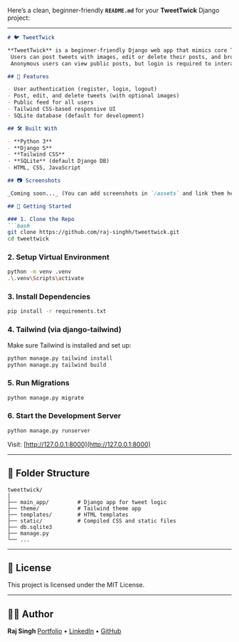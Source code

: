 Here’s a clean, beginner-friendly **`README.md`** for your **TweetTwick** Django project:

---

````markdown
# 🐦 TweetTwick

**TweetTwick** is a beginner-friendly Django web app that mimics core Twitter features.
 Users can post tweets with images, edit or delete their posts, and browse content.
 Anonymous users can view public posts, but login is required to interact.

## 🔧 Features

- User authentication (register, login, logout)
- Post, edit, and delete tweets (with optional images)
- Public feed for all users
- Tailwind CSS-based responsive UI
- SQLite database (default for development)

## 🛠️ Built With

- **Python 3**
- **Django 5**
- **Tailwind CSS**
- **SQLite** (default Django DB)
- HTML, CSS, JavaScript

## 📷 Screenshots

_Coming soon..._ (You can add screenshots in `/assets` and link them here.)

## 🚀 Getting Started

### 1. Clone the Repo
```bash
git clone https://github.com/raj-singhh/tweettwick.git
cd tweettwick
````

### 2. Setup Virtual Environment

```bash
python -m venv .venv
.\.venv\Scripts\activate
```

### 3. Install Dependencies

```bash
pip install -r requirements.txt
```

### 4. Tailwind (via django-tailwind)

Make sure Tailwind is installed and set up:

```bash
python manage.py tailwind install
python manage.py tailwind build
```

### 5. Run Migrations

```bash
python manage.py migrate
```

### 6. Start the Development Server

```bash
python manage.py runserver
```

Visit: [http://127.0.0.1:8000](http://127.0.0.1:8000)

---

## 📁 Folder Structure

```
tweettwick/
│
├── main_app/         # Django app for tweet logic
├── theme/            # Tailwind theme app
├── templates/        # HTML templates
├── static/           # Compiled CSS and static files
├── db.sqlite3
├── manage.py
└── ...
```

---

## 📄 License

This project is licensed under the MIT License.

---

## 🙋‍♂️ Author

**Raj Singh**
[Portfolio](https://rajsinghs.vercel.app) • [LinkedIn](https://linkedin.com/in/rajsingh-) • [GitHub](https://github.com/raj-singhh)

```

